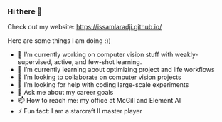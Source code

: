 ### Hi there 👋

Check out my website: https://issamlaradji.github.io/

Here are some things I am doing :))

- 🔭 I’m currently working on computer vision stuff with weakly-supervised, active, and few-shot learning.
- 🌱 I’m currently learning about optimizing project and life workflows
- 👯 I’m looking to collaborate on computer vision projects
- 🤔 I’m looking for help with coding large-scale experiments
- 💬 Ask me about my career goals
- 📫 How to reach me: my office at McGill and Element AI
- ⚡ Fun fact: I am a starcraft II master player
